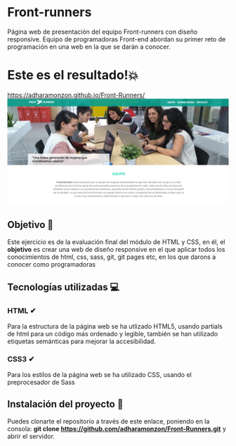 # Front-runners

Página web de presentación del equipo Front-runners con diseño responsive. Equipo de programadoras Front-end abordan su primer reto de programación en una web en la que se darán a conocer.

# Este es el resultado!💥

https://adharamonzon.github.io/Front-Runners/
![Imagen del Buscador de series](./_src/assets/images/landingpage.png)

## Objetivo 🎯

Este ejercicio es de la evaluación final del módulo de HTML y CSS, en él, el **objetivo** es crear una web de diseño responsive en el que aplicar todos los conocimientos de html, css, sass, git, git pages etc, en los que darons a conocer como programadoras

## Tecnologías utilizadas 💻

### HTML ✔

Para la estructura de la página web se ha utlizado HTML5, usando partials de html para un código más ordenado y legible, también se han utilizado etiquetas semánticas para mejorar la accesibilidad.

### CSS3 ✔

Para los estilos de la página web se ha utilizado CSS, usando el preprocesador de Sass

## Instalación del proyecto 🚀

Puedes clonarte el repositorio a través de este enlace, poniendo en la consola: **git clone https://github.com/adharamonzon/Front-Runners.git** y abrir el servidor.

